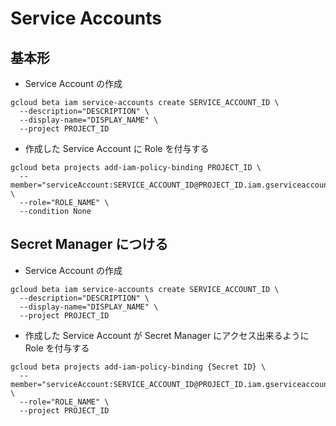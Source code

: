 # Service Accounts

## 基本形

+ Service Account の作成

```
gcloud beta iam service-accounts create SERVICE_ACCOUNT_ID \
  --description="DESCRIPTION" \
  --display-name="DISPLAY_NAME" \
  --project PROJECT_ID
```

+ 作成した Service Account に Role を付与する

```
gcloud beta projects add-iam-policy-binding PROJECT_ID \
  --member="serviceAccount:SERVICE_ACCOUNT_ID@PROJECT_ID.iam.gserviceaccount.com" \
  --role="ROLE_NAME" \
  --condition None
```

## Secret Manager につける

+ Service Account の作成

```
gcloud beta iam service-accounts create SERVICE_ACCOUNT_ID \
  --description="DESCRIPTION" \
  --display-name="DISPLAY_NAME" \
  --project PROJECT_ID
```

+ 作成した Service Account が Secret Manager にアクセス出来るように Role を付与する

```
gcloud beta projects add-iam-policy-binding {Secret ID} \
  --member="serviceAccount:SERVICE_ACCOUNT_ID@PROJECT_ID.iam.gserviceaccount.com" \
  --role="ROLE_NAME" \
  --project PROJECT_ID
```

